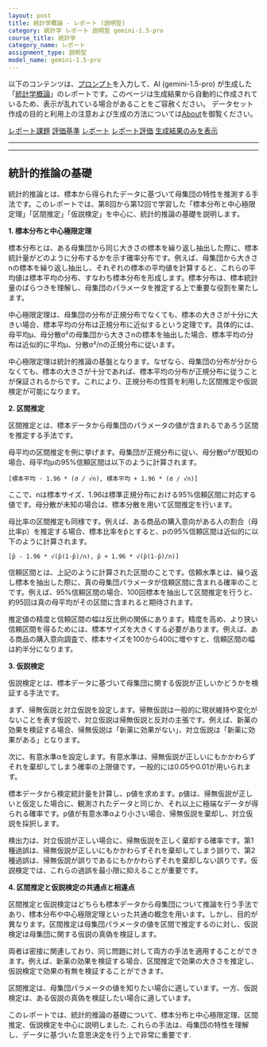 ```yaml
---
layout: post
title: 統計学概論 - レポート (説明型)
category: 統計学 レポート 説明型 gemini-1.5-pro
course_title: 統計学
category_name: レポート
assignment_type: 説明型
model_name: gemini-1.5-pro
---
```


以下のコンテンツは、[プロンプト](http://127.0.0.1:8000/generated/統計学/gemini-1.5-pro/prompt_レポート-説明型.md)を入力して、AI (gemini-1.5-pro) が生成した「[統計学概論](/contents/統計学/)」のレポートです。このページは生成結果から自動的に作成されているため、表示が乱れている場合があることをご容赦ください。
データセット作成の目的と利用上の注意および生成の方法については[About](/About)を御覧ください。

[レポート課題](../レポート課題-説明型)
[評価基準](../評価基準-説明型)
[レポート](../レポート-説明型)
[レポート評価](../レポート評価-説明型)
[生成結果のみを表示](http://127.0.0.1:8000/generated/統計学/gemini-1.5-pro/レポート-説明型.md)
  

***
***
  
## 統計的推論の基礎

統計的推論とは、標本から得られたデータに基づいて母集団の特性を推測する手法です。このレポートでは、第8回から第12回で学習した「標本分布と中心極限定理」「区間推定」「仮説検定」を中心に、統計的推論の基礎を説明します。

**1. 標本分布と中心極限定理**

標本分布とは、ある母集団から同じ大きさの標本を繰り返し抽出した際に、標本統計量がどのように分布するかを示す確率分布です。例えば、母集団から大きさnの標本を繰り返し抽出し、それぞれの標本の平均値を計算すると、これらの平均値は標本平均の分布、すなわち標本分布を形成します。標本分布は、標本統計量のばらつきを理解し、母集団のパラメータを推定する上で重要な役割を果たします。

中心極限定理は、母集団の分布が正規分布でなくても、標本の大きさが十分に大きい場合、標本平均の分布は正規分布に近似するという定理です。具体的には、母平均μ、母分散σ²の母集団から大きさnの標本を抽出した場合、標本平均の分布は近似的に平均μ、分散σ²/nの正規分布に従います。

中心極限定理は統計的推論の基盤となります。なぜなら、母集団の分布が分からなくても、標本の大きさが十分であれば、標本平均の分布が正規分布に従うことが保証されるからです。これにより、正規分布の性質を利用した区間推定や仮説検定が可能になります。

**2. 区間推定**

区間推定とは、標本データから母集団のパラメータの値が含まれるであろう区間を推定する手法です。

母平均の区間推定を例に挙げます。母集団が正規分布に従い、母分散σ²が既知の場合、母平均μの95%信頼区間は以下のように計算されます。

```
[標本平均 - 1.96 * (σ / √n), 標本平均 + 1.96 * (σ / √n)]
```

ここで、nは標本サイズ、1.96は標準正規分布における95%信頼区間に対応する値です。母分散が未知の場合は、標本分散を用いて区間推定を行います。

母比率の区間推定も同様です。例えば、ある商品の購入意向がある人の割合（母比率p）を推定する場合、標本比率をp̂とすると、pの95%信頼区間は近似的に以下のように計算されます。

```
[p̂ - 1.96 * √(p̂(1-p̂)/n), p̂ + 1.96 * √(p̂(1-p̂)/n)]
```

信頼区間とは、上記のように計算された区間のことです。信頼水準とは、繰り返し標本を抽出した際に、真の母集団パラメータが信頼区間に含まれる確率のことです。例えば、95%信頼区間の場合、100回標本を抽出して区間推定を行うと、約95回は真の母平均がその区間に含まれると期待されます。

推定値の精度と信頼区間の幅は反比例の関係にあります。精度を高め、より狭い信頼区間を得るためには、標本サイズを大きくする必要があります。例えば、ある商品の購入意向調査で、標本サイズを100から400に増やすと、信頼区間の幅は約半分になります。

**3. 仮説検定**

仮説検定とは、標本データに基づいて母集団に関する仮説が正しいかどうかを検証する手法です。

まず、帰無仮説と対立仮説を設定します。帰無仮説は一般的に現状維持や変化がないことを表す仮説で、対立仮説は帰無仮説と反対の主張です。例えば、新薬の効果を検証する場合、帰無仮説は「新薬に効果がない」、対立仮説は「新薬に効果がある」となります。

次に、有意水準αを設定します。有意水準は、帰無仮説が正しいにもかかわらずそれを棄却してしまう確率の上限値です。一般的には0.05や0.01が用いられます。

標本データから検定統計量を計算し、p値を求めます。p値は、帰無仮説が正しいと仮定した場合に、観測されたデータと同じか、それ以上に極端なデータが得られる確率です。p値が有意水準αより小さい場合、帰無仮説を棄却し、対立仮説を採択します。

検出力は、対立仮説が正しい場合に、帰無仮説を正しく棄却する確率です。第1種過誤は、帰無仮説が正しいにもかかわらずそれを棄却してしまう誤りで、第2種過誤は、帰無仮説が誤りであるにもかかわらずそれを棄却しない誤りです。仮説検定では、これらの過誤を最小限に抑えることが重要です。

**4. 区間推定と仮説検定の共通点と相違点**

区間推定と仮説検定はどちらも標本データから母集団について推論を行う手法であり、標本分布や中心極限定理といった共通の概念を用います。しかし、目的が異なります。区間推定は母集団パラメータの値を区間で推定するのに対し、仮説検定は母集団に関する仮説の真偽を検証します。

両者は密接に関連しており、同じ問題に対して両方の手法を適用することができます。例えば、新薬の効果を検証する場合、区間推定で効果の大きさを推定し、仮説検定で効果の有無を検証することができます。

区間推定は、母集団パラメータの値を知りたい場合に適しています。一方、仮説検定は、ある仮説の真偽を検証したい場合に適しています。


このレポートでは、統計的推論の基礎について、標本分布と中心極限定理、区間推定、仮説検定を中心に説明しました. これらの手法は、母集団の特性を理解し、データに基づいた意思決定を行う上で非常に重要です.

